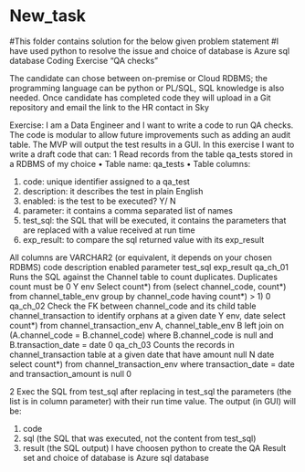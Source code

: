 # New_task
#This folder contains solution for the below given problem statement
#I have used python to resolve the issue and choice of database is Azure sql database
Coding Exercise “QA checks”

The candidate can chose between on-premise or Cloud RDBMS; the programming language can be python or
PL/SQL, SQL knowledge is also needed. Once candidate has completed code they will upload in a Git repository
and email the link to the HR contact in Sky

Exercise:
I am a Data Engineer and I want to write a code to run QA checks.
The code is modular to allow future improvements such as adding an audit table.
The MVP will output the test results in a GUI.
In this exercise I want to write a draft code that can:
1 Read records from the table qa_tests stored in a RDBMS of my choice
• Table name: qa_tests
• Table columns:
1. code: unique identifier assigned to a qa_test
2. description: it describes the test in plain English
3. enabled: is the test to be executed? Y/ N
4. parameter: it contains a comma separated list of names
5. test_sql: the SQL that will be executed, it contains the parameters that are replaced with a
value received at run time
6. exp_result: to compare the sql returned value with its exp_result
   
All columns are VARCHAR2 (or equivalent, it depends on your chosen RDBMS)
code description enabled parameter test_sql exp_result
qa_ch_01 Runs the SQL against the
Channel table to count
duplicates. Duplicates
count must be 0
Y env Select count*) from (select
channel_code, count*)
from channel_table_env
group by channel_code
having count*) > 1)
0
qa_ch_02 Check the FK between
channel_code and its
child table
channel_transaction to
identify orphans at a
given date
Y env, date select count*)
from
channel_transaction_env A,
channel_table_env B
left join on (A.channel_code
= B.channel_code)
where B.channel_code is null
and B.transaction_date =
date
0
qa_ch_03 Counts the records in
channel_transaction
table at a given date that
have amount null
N date select count*) from
channel_transaction_env
where transaction_date =
date and transaction_amount
is null
0


2 Exec the SQL from test_sql after replacing in test_sql the parameters (the list is in column parameter) with
their run time value.
The output (in GUI) will be:
1. code
2. sql (the SQL that was executed, not the content from test_sql)
3. result (the SQL output)
I have choosen python to create the QA Result set and choice of database is Azure sql database
